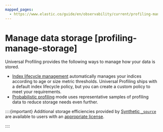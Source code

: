 ```yaml
---
mapped_pages:
  - https://www.elastic.co/guide/en/observability/current/profiling-manage-storage.html
---
```


# Manage data storage [profiling-manage-storage]

Universal Profiling provides the following ways to manage how your data is stored.

* [Index lifecycle management](universal-profiling-index-life-cycle-management.md) automatically manages your indices according to age or size metric thresholds. Universal Profiling ships with a default index lifecycle policy, but you can create a custom policy to meet your requirements.
* [Probabilistic profiling](configure-probabilistic-profiling.md) mode uses representative samples of profiling data to reduce storage needs even further.

::::{important} 
Additional storage efficiencies provided by [Synthetic `_source`](asciidocalypse://docs/elasticsearch/docs/reference/elasticsearch/mapping-reference/mapping-source-field.md) are available to users with an [appropriate license](https://www.elastic.co/subscriptions).

::::




